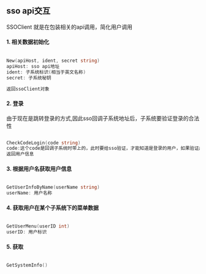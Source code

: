 ## sso api交互

SSOClient 就是在包装相关的api调用，简化用户调用

#### 1. 相关数据初始化
``` go

New(apiHost, ident, secret string)
apiHost: sso api地址
ident: 子系统标识(相当于英文名称)
secret: 子系统秘钥

返回ssoClient对象

```

#### 2. 登录

由于现在是跳转登录的方式,因此sso回调子系统地址后，子系统要验证登录的合法性 

``` go

CheckCodeLogin(code string)
code:这个code是回调子系统时带上的，此时要给sso验证，才能知道是登录的用户，如果验证成功
返回用户信息

```

#### 3. 根据用户名获取用户信息

``` go

GetUserInfoByName(userName string)
userName: 用户名称

```

#### 4. 获取用户在某个子系统下的菜单数据 

``` go

GetUserMenu(userID int)
userID: 用户标识

```

#### 5. 获取 

``` go

GetSystemInfo()

```




